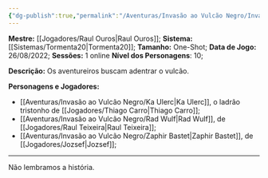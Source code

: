 ```yaml
---
{"dg-publish":true,"permalink":"/Aventuras/Invasão ao Vulcão Negro/Invasão ao Vulcão Negro/","noteIcon":"","created":"2025-10-14T10:19:45.106-03:00"}
---
```


**Mestre:** [[Jogadores/Raul Ouros\|Raul Ouros]];
**Sistema:**  [[Sistemas/Tormenta20\|Tormenta20]];
**Tamanho:** One-Shot;
**Data de Jogo:** 26/08/2022;
**Sessões:** 1 online
**Nível dos Personagens**: 10;

**Descrição:** Os aventureiros buscam adentrar o vulcão.

**Personagens e Jogadores:**
- [[Aventuras/Invasão ao Vulcão Negro/Ka Ulerc\|Ka Ulerc]], o ladrão tristonho de [[Jogadores/Thiago Carro\|Thiago Carro]];
- [[Aventuras/Invasão ao Vulcão Negro/Rad Wulf\|Rad Wulf]], de [[Jogadores/Raul Teixeira\|Raul Teixeira]];
- [[Aventuras/Invasão ao Vulcão Negro/Zaphir Bastet\|Zaphir Bastet]], de [[Jogadores/Jozsef\|Jozsef]];

---

Não lembramos a história.